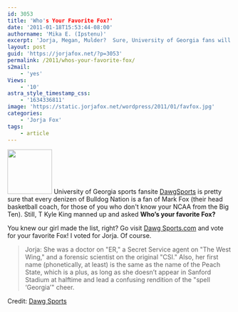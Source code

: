 ```yaml
---
id: 3053
title: 'Who's Your Favorite Fox?'
date: '2011-01-18T15:53:44-08:00'
authorname: 'Mika E. (Ipstenu)'
excerpt: 'Jorja, Megan, Mulder?  Sure, University of Georgia fans will vote for their head coach, Mark, but I know you''re voting Jorja. Right? Riiiiight?'
layout: post
guid: 'https://jorjafox.net/?p=3053'
permalink: /2011/whos-your-favorite-fox/
s2mail:
    - 'yes'
Views:
    - '10'
astra_style_timestamp_css:
    - '1634336811'
image: 'https://static.jorjafox.net/wordpress/2011/01/favfox.jpg'
categories:
    - 'Jorja Fox'
tags:
    - article
---
```


<img src="//static.jorjafox.net/wordpress/2011/01/favfox-100x100.jpg" alt="" title="favfox" width="100" height="100" class="alignleft size-thumbnail wp-image-3054" /> University of Georgia sports fansite <a href="http://www.dawgsports.com/">DawgSports</a> is pretty sure that every denizen of Bulldog Nation is a fan of Mark Fox (their head basketball coach, for those of you who don't know your NCAA from the Big Ten).  Still, T Kyle King manned up and asked **Who’s your favorite Fox?**

You knew our girl made the list, right?  Go visit <a href="http://www.dawgsports.com/2011/1/18/1942206/georgia-bulldogs-basketball-fans-is-mark-fox-your-favorite-fox">Dawg Sports.com</a> and vote for your favorite Fox!  I voted for Jorja. Of course.

<blockquote>Jorja: She was a doctor on "ER," a Secret Service agent on "The West Wing," and a forensic scientist on the original "CSI." Also, her first name (phonetically, at least) is the same as the name of the Peach State, which is a plus, as long as she doesn’t appear in Sanford Stadium at halftime and lead a confusing rendition of the "spell ‘Georgia’" cheer.</blockquote>

Credit: <a href="http://www.dawgsports.com/2011/1/18/1942206/georgia-bulldogs-basketball-fans-is-mark-fox-your-favorite-fox">Dawg Sports</a>

